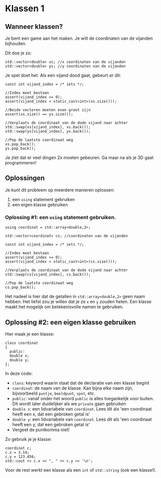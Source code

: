 # Klassen 1

## Wanneer klassen?

Je bent een game aan het maken.
Je wilt de coordinaten van de vijanden bijhouden.

Dit doe je zo:

```
std::vector<double> xs; //x coordinaten van de vijanden
std::vector<double> ys; //y coordinaten van de vijanden
```

Je spel doet het. Als een vijand dood gaat, gebeurt er dit:

```
const int vijand_index = /* iets */;

//Index moet bestaan
assert(vijand_index >= 0);
assert(vijand_index < static_cast<int>(xs.size()));

//Beide vectoren moeten even groot zijn
assert(xs.size() == ys.size());

//Verplaats de coordinaat van de dode vijand naar achter
std::swap(xs[vijand_index], xs.back());
std::swap(ys[vijand_index], ys.back());

//Pop de laatste coordinaat weg
xs.pop_back();
ys.pop_back();
```

Je ziet dat er veel dingen 2x moeten gebeuren. 
Ga maar na als je 3D gaat programmeren!

## Oplossingen

Je kunt dit probleem op meerdere manieren oplossen:

  1. een `using` statement gebruiken
  2. een eigen klasse gebruiken

### Oplossing #1: een `using` statement gebruiken.

```
using coordinat = std::array<double,2>;

std::vector<coordinat> cs; //coordinaten van de vijanden

const int vijand_index = /* iets */;

//Index moet bestaan
assert(vijand_index >= 0);
assert(vijand_index < static_cast<int>(cs.size()));

//Verplaats de coordinaat van de dode vijand naar achter
std::swap(cs[vijand_index], cs.back());

//Pop de laatste coordinaat weg
cs.pop_back();
```

Het nadeel is hier dat de getallen in `std::array<double,2>` geen naam hebben. 
Het liefst zou je willen dat je ze `x` en `y` zouden heten.
Een klasse maakt het mogelijk om betekenisvolle namen te gebruiken.

## Oplossing #2: een eigen klasse gebruiken

Hier maak je een klasse:

```
class coordinat
{
  public:
  double x;
  double y;
};
```

In deze code:

 * `class`: keyword waarin staat dat de declaratie van een klasse begint
 * `coordinat`: de naam van de klasse. Kan bijna elke naam zijn, bijvoorbeeld `puntje`, `beeldpunt`, `spot`, etc.
 * `public`: vanaf onder het woord `public` is alles toegankelijk voor buiten. Dit wordt later duidelijker als we `private` gaan gebruiken
 * `double x`: een lidvariabele van `coordinat`. Lees dit als 'een coordinaat heeft een x, dat een gebroken getal is'
 * `double y`: een lidvariabele van `coordinat`. Lees dit als 'een coordinaat heeft een y, dat een gebroken getal is'
 * Vergeet de puntkomma niet!

Zo gebruik je je klasse:

```
coordinat c;
c.x = 3.14;
c.y = 123.456;
std::cout << c.x << ", " << c.y << '\n';
```

Voor de rest werkt een klasse als een `int` of `std::string` (ook een klasse!).

